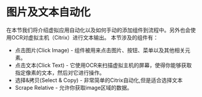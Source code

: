 # 图片及文本自动化
在本节我们将介绍虚拟应用自动化以及如何手动的添加组件到流程中。另外也会使用OCR对虚拟主机（Citrix）进行文本输出。
本节涉及的组件有：
* 点击图片(Click Image) - 组件被用来点击图片、按钮、菜单以及其他相关元素。
* 点击文本(Click Text) - 它使用OCR来扫描虚拟主机的屏幕，使得你能够获取指定像素的文本，然后对它进行操作。
* 选择&拷贝(Select & Copy) - 非常简单的Citrix自动化,但是适合选择文本
* Scrape Relative - 允许你获取image区域的数据。